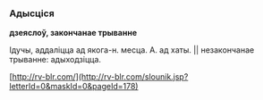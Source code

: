 ### Адысціся
**дзеяслоў, закончанае трыванне**

Ідучы, аддаліцца ад якога-н. месца. А. ад хаты. || незакончанае трыванне: адыходзіцца.

<a rel="author">[http://rv-blr.com/](http://rv-blr.com/slounik.jsp?letterId=0&maskId=0&pageId=178)</a>
